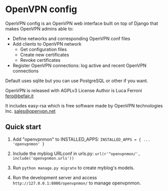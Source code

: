 
# OpenVPN config

OpenVPN config is an OpenVPN web interface built on top of Django that makes OpenVPN admins able to:

* Define networks and corresponding OpenVPN conf files
* Add clients to OpenVPN network
    * Get configuration files
    * Create new certificates
    * Revoke certificates
* Register OpenVPN connections: log active and recent OpenVPN connections

Default uses sqlite but you can use PostgreSQL or other if you want.

OpenVPN is released with AGPLv3 License
Author is Luca Ferroni <fero@befair.it>

It includes easy-rsa which is free software made by OpenVPN technologies Inc. <sales@openvpn.net>


Quick start
-----------

1. Add "openvpnmon" to INSTALLED_APPS:
  `INSTALLED_APPS = {
  ...
  'openvpnmon'
  }`

2. Include the myblog URLconf in urls.py:
  `url(r'^openvpnmon/', include('openvpnmon.urls'))`

3. Run `python manage.py migrate` to create myblog's models.

4. Run the development server and access `http://127.0.0.1:8000/openvpnmon/` to
manage openvpnmon.



